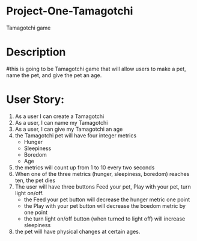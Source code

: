 # Project-One-Tamagotchi
Tamagotchi game

# Description

#this is going to be Tamagotchi game that will allow users to make a pet, name the pet, and give the pet an age.

# User Story:

1. As a user I can create a Tamagotchi
2. As a user, I can name my Tamagotchi
3. As a user, I can give my Tamagotchi an age
4. the Tamagotchi pet will have four integer metrics
   - Hunger
   - Sleepiness
   - Boredom
   - Age
5. the metrics will count up from 1 to 10 every two seconds
6. When one of the three metrics (hunger, sleepiness, boredom) reaches ten, the pet dies
8. The user will have three buttons Feed your pet, Play with your pet, turn light on/off.
   -  the Feed your pet button will decrease the hunger metric one point
   -  the Play with your pet button will decrease the boedom metric by one point
   -  the turn light on/off button (when turned to light off) will increase sleepiness
9. the pet will have physical changes at certain ages.
